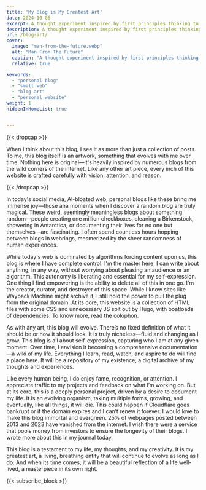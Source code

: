 ```yaml
---
title: 'My Blog is My Greatest Art'
date: 2024-10-08
excerpt: A thought experiment inspired by first principles thinking to understand human evolution and history.
description: A thought experiment inspired by first principles thinking to understand human evolution and history.
url: /blog-art/
cover:
  image: "man-from-the-future.webp"
  alt: "Man From The Future"
  caption: "A thought experiment inspired by first principles thinking to understand human evolution and history."
  relative: true

keywords:
  - "personal blog"
  - "small web"
  - "blog art"
  - "personal website"
weight: 1
hiddenInHomeList: true


---
```


{{< dropcap >}}


When I think about this blog, I see it as more than just a collection of posts. To me, this blog itself is an artwork, something that evolves with me over time. Nothing here is original—it's heavily inspired by numerous blogs from the wild corners of the internet. Like any other art piece, every inch of this website is crafted carefully with vision, attention, and reason.

{{< /dropcap >}}



In today's social media, AI-bloated web, personal blogs like these bring me immense joy—those aha moments when I discover a random blog are truly magical. These weird, seemingly meaningless blogs about something random—people creating one million checkboxes, cleaning a Birkenstock, showering in Antarctica, or documenting their lives for no one but themselves—are fascinating. I often spend countless hours hopping between blogs in webrings, mesmerized by the sheer randomness of human experiences.

While today's web is dominated by algorithms forcing content upon us, this blog is where I have complete control. I'm the master here; I can write about anything, in any way, without worrying about pleasing an audience or an algorithm. This autonomy is liberating and essential for my self-expression. One thing I find empowering is the ability to delete all of this in one go. I'm the creator, curator, and destroyer of this space. While I know sites like Wayback Machine might archive it, I still hold the power to pull the plug from the original domain. At its core, this website is a collection of HTML files with some CSS and unnecessary JS spit out by Hugo, with boatloads of dependencies. To know more, read the colophon.

As with any art, this blog will evolve. There’s no fixed definition of what it should be or how it should look. It is truly nicheless—fluid and changing as I grow. This blog is all about self-expression, capturing who I am at any given moment. Over time, I envision it becoming a comprehensive documentation—a wiki of my life. Everything I learn, read, watch, and aspire to do will find a place here. It will be a repository of my existence, a digital archive of my thoughts and experiences.

Like every human being, I do enjoy fame, recognition, or attention. I appreciate traffic to my projects and feedback on what I’m working on. But at its core, this is a deeply personal project, driven by a desire to document my life. It is an evolving organism, taking multiple forms, growing, and eventually, like all things, it will die. This could happen if Cloudflare goes bankrupt or if the domain expires and I can’t renew it forever. I would love to make this blog immortal and evergreen. 25% of webpages posted between 2013 and 2023 have vanished from the internet. I wish there were a service that pools money from investors to ensure the longevity of their blogs. I wrote more about this in my journal today.

This blog is a testament to my life, my thoughts, and my creativity. It is my greatest art, a living, breathing entity that will continue to evolve as long as I do. And when its time comes, it will be a beautiful reflection of a life well-lived, a masterpiece in its own right.




{{< subscribe_block >}}


